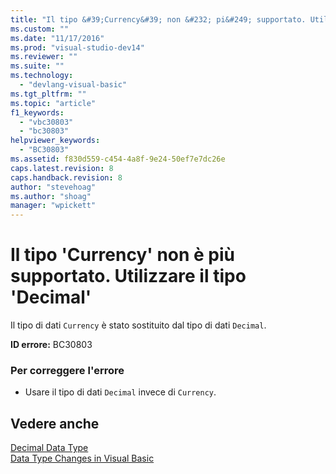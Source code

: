 ```yaml
---
title: "Il tipo &#39;Currency&#39; non &#232; pi&#249; supportato. Utilizzare il tipo &#39;Decimal&#39; | Microsoft Docs"
ms.custom: ""
ms.date: "11/17/2016"
ms.prod: "visual-studio-dev14"
ms.reviewer: ""
ms.suite: ""
ms.technology: 
  - "devlang-visual-basic"
ms.tgt_pltfrm: ""
ms.topic: "article"
f1_keywords: 
  - "vbc30803"
  - "bc30803"
helpviewer_keywords: 
  - "BC30803"
ms.assetid: f830d559-c454-4a8f-9e24-50ef7e7dc26e
caps.latest.revision: 8
caps.handback.revision: 8
author: "stevehoag"
ms.author: "shoag"
manager: "wpickett"
---
```

# Il tipo &#39;Currency&#39; non &#232; pi&#249; supportato. Utilizzare il tipo &#39;Decimal&#39;
Il tipo di dati `Currency` è stato sostituito dal tipo di dati `Decimal`.  
  
 **ID errore:** BC30803  
  
### Per correggere l'errore  
  
-   Usare il tipo di dati `Decimal` invece di `Currency`.  
  
## Vedere anche  
 [Decimal Data Type](/dotnet/visual-basic/language-reference/data-types/decimal-data-type)   
 [Data Type Changes in Visual Basic](http://msdn.microsoft.com/it-it/0aca9f54-7231-49a5-ab26-a68ca79d08f3)